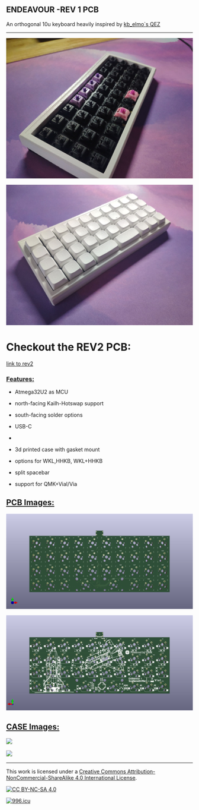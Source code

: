 ## ENDEAVOUR -REV 1 PCB

An orthogonal  10u keyboard heavily inspired by [kb_elmo`s QEZ](https://github.com/kb-elmo/QEZ)

---

![](/rev1/images/photos-case/built1.jpg)

![](/rev1/images/photos-case/built2.jpg)



# Checkout the REV2 PCB:

[link to rev2](/rev2/README.md)

### <u>Features:</u>

- Atmega32U2 as MCU

- north-facing Kailh-Hotswap support 

- south-facing solder options

- USB-C

- 

- 3d printed case with gasket mount 

- options for WKL,HHKB, WKL+HHKB

- split spacebar

- support for QMK+Vial/Via

## <u>PCB Images:</u>

 ![pcb-front](/rev1/images/render-pcb/pcb-front.png)

![pcbback](/rev1/images/render-pcb/pcb-back.png)

## <u>CASE Images:</u>

![](/rev1/images/photos-case/IMG_20211204_181926.jpg)

![](/rev1/images/photos-case/IMG_20211204_181907.jpg)

---

This work is licensed under a
[Creative Commons Attribution-NonCommercial-ShareAlike 4.0 International License][cc-by-nc-sa].

[![CC BY-NC-SA 4.0][cc-by-nc-sa-image]][cc-by-nc-sa]

[cc-by-nc-sa]: http://creativecommons.org/licenses/by-nc-sa/4.0/
[cc-by-nc-sa-image]: https://licensebuttons.net/l/by-nc-sa/4.0/88x31.png
[cc-by-nc-sa-shield]: https://img.shields.io/badge/License-CC%20BY--NC--SA%204.0-lightgrey.svg
<a href="https://996.icu"><img src="https://img.shields.io/badge/link-996.icu-red.svg" alt="996.icu" /></a>

